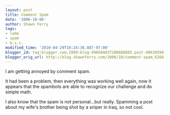 ```yaml
---
layout: post
title: Comment Spam
date: '2006-10-06'
author: Shawn Ferry
tags:
- lame
- spam
- b.s.c.
modified_time: '2010-04-29T10:24:36.887-07:00'
blogger_id: tag:blogger.com,1999:blog-496684037280688885.post-4063059611141412692
blogger_orig_url: http://blog.shawnferry.com/2006/10/comment-spam_6266.html
---
```


I am getting annoyed by comment spam.  
  
It had been a problem, then everything was working well again, now it  
appears that the spambots are able to recognize our challenge and do  
simple math.  
  
I also know that the spam is not personal...but really. Spamming a post  
about my wife's brother being shot by a sniper in Iraq, so not cool.  

